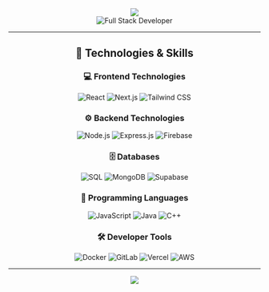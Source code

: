 <div align="center">
  <img src="https://capsule-render.vercel.app/api?type=waving&color=gradient&height=120&section=header&text=Praneeth%20P%20Shetty&fontSize=36&animation=fadeIn&fontAlignY=25"/>
</div>
<div align="center">
  <img src="https://img.shields.io/badge/-Full%20Stack%20Developer-4C8BF5?style=for-the-badge&logo=codeforces&logoColor=white" alt="Full Stack Developer"/>
</div>

---

<h2 align="center">🔧 Technologies & Skills</h2>
<div align="center">
  <h3>💻 Frontend Technologies</h3>
  <img src="https://img.shields.io/badge/React-61DAFB?style=for-the-badge&logo=react&logoColor=black" alt="React"/>
  <img src="https://img.shields.io/badge/Next.js-000000?style=for-the-badge&logo=nextdotjs&logoColor=white" alt="Next.js"/>
  <img src="https://img.shields.io/badge/Tailwind_CSS-38B2AC?style=for-the-badge&logo=tailwind-css&logoColor=white" alt="Tailwind CSS"/>
  
  <h3>⚙️ Backend Technologies</h3>
  <img src="https://img.shields.io/badge/Node.js-339933?style=for-the-badge&logo=nodedotjs&logoColor=white" alt="Node.js"/>
  <img src="https://img.shields.io/badge/Express.js-000000?style=for-the-badge&logo=express&logoColor=white" alt="Express.js"/>
  <img src="https://img.shields.io/badge/Firebase-FFCA28?style=for-the-badge&logo=firebase&logoColor=black" alt="Firebase"/>
  
  <h3>🗄️ Databases</h3>
  <img src="https://img.shields.io/badge/SQL-003B57?style=for-the-badge&logo=sqlite&logoColor=white" alt="SQL"/>
  <img src="https://img.shields.io/badge/MongoDB-47A248?style=for-the-badge&logo=mongodb&logoColor=white" alt="MongoDB"/>
  <img src="https://img.shields.io/badge/Supabase-3ECF8E?style=for-the-badge&logo=supabase&logoColor=white" alt="Supabase"/>
  
  <h3>📝 Programming Languages</h3>
  <img src="https://img.shields.io/badge/JavaScript-F7DF1E?style=for-the-badge&logo=javascript&logoColor=black" alt="JavaScript"/>
  <img src="https://img.shields.io/badge/Java-007396?style=for-the-badge&logo=openjdk&logoColor=white" alt="Java"/>
  <img src="https://img.shields.io/badge/C++-00599C?style=for-the-badge&logo=cplusplus&logoColor=white" alt="C++"/>
  
  <h3>🛠️ Developer Tools</h3>
  <img src="https://img.shields.io/badge/Docker-2496ED?style=for-the-badge&logo=docker&logoColor=white" alt="Docker"/>
  <img src="https://img.shields.io/badge/GitLab-FC6D26?style=for-the-badge&logo=gitlab&logoColor=white" alt="GitLab"/>
  <img src="https://img.shields.io/badge/Vercel-000000?style=for-the-badge&logo=vercel&logoColor=white" alt="Vercel"/>
  <img src="https://img.shields.io/badge/AWS-FF9900?style=for-the-badge&logo=amazon-aws&logoColor=white" alt="AWS"/>
</div>

---

<div align="center">
  <img src="https://capsule-render.vercel.app/api?type=waving&color=gradient&height=100&section=footer"/>
</div>

